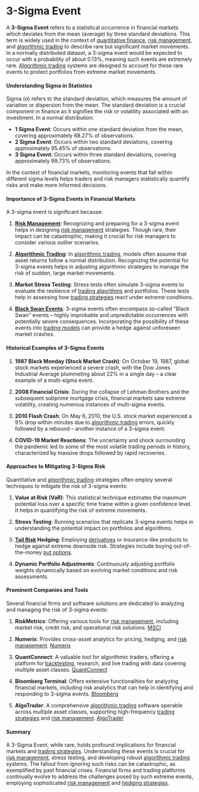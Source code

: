 # 3-Sigma Event

A **3-Sigma Event** refers to a statistical occurrence in financial markets which deviates from the mean (average) by three standard deviations. This term is widely used in the context of [quantitative finance](../q/quantitative_finance.md), [risk management](../r/risk_management.md), and [algorithmic trading](../a/algorithmic_trading.md) to describe rare but significant market movements. In a normally distributed dataset, a 3-sigma event would be expected to occur with a probability of about 0.13%, meaning such events are extremely rare. [Algorithmic trading](../a/algorithmic_trading.md) systems are designed to account for these rare events to protect portfolios from extreme market movements.

#### Understanding Sigma in Statistics

Sigma (σ) refers to the standard deviation, which measures the amount of variation or dispersion from the mean. The standard deviation is a crucial component in finance as it signifies the risk or volatility associated with an investment. In a normal distribution:

- **1 Sigma Event**: Occurs within one standard deviation from the mean, covering approximately 68.27% of observations.
- **2 Sigma Event**: Occurs within two standard deviations, covering approximately 95.45% of observations.
- **3 Sigma Event**: Occurs within three standard deviations, covering approximately 99.73% of observations.

In the context of financial markets, monitoring events that fall within different sigma levels helps traders and risk managers statistically quantify risks and make more informed decisions.

#### Importance of 3-Sigma Events in Financial Markets

A 3-sigma event is significant because:

1. **[Risk Management](../r/risk_management.md)**: Recognizing and preparing for a 3-sigma event helps in designing [risk management](../r/risk_management.md) strategies. Though rare, their impact can be catastrophic, making it crucial for risk managers to consider various outlier scenarios.
  
2. **[Algorithmic Trading](../a/algorithmic_trading.md)**: In [algorithmic trading](../a/algorithmic_trading.md), models often assume that asset returns follow a normal distribution. Recognizing the potential for 3-sigma events helps in adjusting algorithmic strategies to manage the risk of sudden, large market movements.

3. **Market Stress Testing**: Stress tests often simulate 3-sigma events to evaluate the resilience of [trading algorithms](../t/trading_algorithms.md) and portfolios. These tests help in assessing how [trading strategies](../t/trading_strategies.md) react under extreme conditions.

4. **[Black Swan Events](../b/black_swan_events.md)**: 3-sigma events often encompass so-called "Black Swan" events – highly improbable and unpredictable occurrences with potentially severe consequences. Incorporating the possibility of these events into [trading models](../t/trading_models.md) can provide a hedge against unforeseen market crashes.

#### Historical Examples of 3-Sigma Events

1. **1987 Black Monday (Stock Market Crash)**: On October 19, 1987, global stock markets experienced a severe crash, with the Dow Jones Industrial Average plummeting about 22% in a single day – a clear example of a multi-sigma event.

2. **2008 Financial Crisis**: During the collapse of Lehman Brothers and the subsequent subprime mortgage crisis, financial markets saw extreme volatility, creating numerous instances of multi-sigma events.

3. **2010 Flash Crash**: On May 6, 2010, the U.S. stock market experienced a 9% drop within minutes due to [algorithmic trading](../a/algorithmic_trading.md) errors, quickly followed by a rebound – another instance of a 3-sigma event.

4. **COVID-19 Market Reactions**: The uncertainty and shock surrounding the pandemic led to some of the most volatile trading periods in history, characterized by massive drops followed by rapid recoveries.

#### Approaches to Mitigating 3-Sigma Risk

Quantitative and [algorithmic trading](../a/algorithmic_trading.md) strategies often employ several techniques to mitigate the risk of 3-sigma events:

1. **Value at Risk (VaR)**: This statistical technique estimates the maximum potential loss over a specific time frame within a given confidence level. It helps in quantifying the risk of extreme movements.
   
2. **Stress Testing**: Running scenarios that replicate 3-sigma events helps in understanding the potential impact on portfolios and algorithms.

3. **[Tail Risk](../t/tail_risk.md) Hedging**: Employing [derivatives](../d/derivatives.md) or insurance-like products to hedge against extreme downside risk. Strategies include buying out-of-the-money [put options](../p/put_options.md).

4. **Dynamic Portfolio Adjustments**: Continuously adjusting portfolio weights dynamically based on evolving market conditions and risk assessments.

#### Prominent Companies and Tools

Several financial firms and software solutions are dedicated to analyzing and managing the risk of 3-sigma events:

1. **RiskMetrics**: Offering various tools for [risk management](../r/risk_management.md), including market risk, credit risk, and operational risk solutions. [MSCI](https://www.msci.com)

2. **Numerix**: Provides cross-asset analytics for pricing, hedging, and [risk management](../r/risk_management.md). [Numerix](https://www.numerix.com)

3. **QuantConnect**: A valuable tool for algorithmic traders, offering a platform for [backtesting](../b/backtesting.md), research, and live trading with data covering multiple asset classes. [QuantConnect](https://www.quantconnect.com)

4. **Bloomberg Terminal**: Offers extensive functionalities for analyzing financial markets, including risk analytics that can help in identifying and responding to 3-sigma events. [Bloomberg](https://www.bloomberg.com/professional/solution/bloomberg-terminal/)

5. **AlgoTrader**: A comprehensive [algorithmic trading](../a/algorithmic_trading.md) software operable across multiple asset classes, supporting high-frequency [trading strategies](../t/trading_strategies.md) and [risk management](../r/risk_management.md). [AlgoTrader](https://www.algotrader.com)

#### Summary

A 3-Sigma Event, while rare, holds profound implications for financial markets and [trading strategies](../t/trading_strategies.md). Understanding these events is crucial for [risk management](../r/risk_management.md), stress testing, and developing robust [algorithmic trading](../a/algorithmic_trading.md) systems. The fallout from ignoring such risks can be catastrophic, as exemplified by past financial crises. Financial firms and trading platforms continually evolve to address the challenges posed by such extreme events, employing sophisticated [risk management](../r/risk_management.md) and [hedging strategies](../h/hedging_strategies.md).